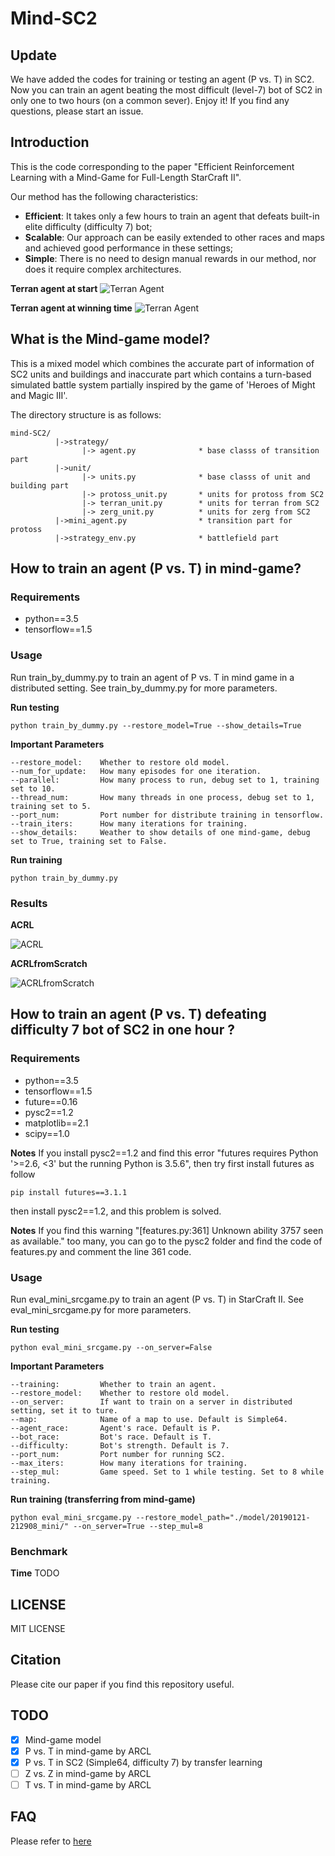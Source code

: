 # Mind-SC2

## Update

We have added the codes for training or testing an agent (P vs. T) in SC2. Now you can train an agent beating the most difficult (level-7) bot of SC2 in only one to two hours (on a common sever). Enjoy it! If you find any questions, please start an issue.

## Introduction

This is the code corresponding to the paper "Efficient Reinforcement Learning with a Mind-Game for Full-Length StarCraft II". 

Our method has the following characteristics: 
* **Efficient**: It takes only a few hours to train an agent that defeats built-in elite difficulty (difficulty 7) bot; 
* **Scalable**: Our approach can be easily extended to other races and maps and achieved good performance in these settings; 
* **Simple**: There is no need to design manual rewards in our method, nor does it require complex architectures.

**Terran agent at start**
![Terran Agent](figures/Terran_1.jpg)

**Terran agent at winning time**
![Terran Agent](figures/Terran_2.jpg)

## What is the Mind-game model?

This is a mixed model which combines the accurate part of information of SC2 units and buildings and inaccurate part which contains a turn-based simulated battle system partially inspired by the game of 'Heroes of Might and Magic III'. 

The directory structure is as follows:
```
mind-SC2/
          |->strategy/
                |-> agent.py              * base classs of transition part
          |->unit/
                |-> units.py              * base classs of unit and building part
                |-> protoss_unit.py       * units for protoss from SC2
                |-> terran_unit.py        * units for terran from SC2
                |-> zerg_unit.py          * units for zerg from SC2
          |->mini_agent.py                * transition part for protoss
          |->strategy_env.py              * battlefield part
```

## How to train an agent (P vs. T) in mind-game?

### Requirements
- python==3.5
- tensorflow==1.5

### Usage
Run train_by_dummy.py to train an agent of P vs. T in mind game in a distributed setting. See train_by_dummy.py for more parameters.

**Run testing**
```
python train_by_dummy.py --restore_model=True --show_details=True
```

**Important Parameters**
```
--restore_model:    Whether to restore old model.
--num_for_update:   How many episodes for one iteration.
--parallel:         How many process to run, debug set to 1, training set to 10.
--thread_num:       How many threads in one process, debug set to 1, training set to 5.
--port_num:         Port number for distribute training in tensorflow.
--train_iters:      How many iterations for training.
--show_details:     Weather to show details of one mind-game, debug set to True, training set to False.
```

**Run training**
```
python train_by_dummy.py 
```

### Results

**ACRL**

![ACRL](figures/ACRL.png)

**ACRLfromScratch**

![ACRLfromScratch](figures/ACRLfromScratch.png)

## How to train an agent (P vs. T) defeating difficulty 7 bot of SC2 in one hour ?

### Requirements
- python==3.5
- tensorflow==1.5
- future==0.16
- pysc2==1.2
- matplotlib==2.1
- scipy==1.0

**Notes**
If you install pysc2==1.2 and find this error "futures requires Python '>=2.6, <3' but the running Python is 3.5.6", then try first install futures as follow
```
pip install futures==3.1.1
```
then install pysc2==1.2, and this problem is solved.

**Notes**
If you find this warning "[features.py:361] Unknown ability 3757 seen as available." too many, you can go to the pysc2 folder and find the code of features.py and comment the line 361 code.

### Usage
Run eval_mini_srcgame.py to train an agent (P vs. T) in StarCraft II. See eval_mini_srcgame.py for more parameters. 

**Run testing**
```
python eval_mini_srcgame.py --on_server=False 
```

**Important Parameters**
```
--training:         Whether to train an agent.
--restore_model:    Whether to restore old model.
--on_server:        If want to train on a server in distributed setting, set it to ture.
--map:              Name of a map to use. Default is Simple64.
--agent_race:       Agent's race. Default is P.
--bot_race:         Bot's race. Default is T.
--difficulty:       Bot's strength. Default is 7.
--port_num:         Port number for running SC2.
--max_iters:        How many iterations for training.
--step_mul:         Game speed. Set to 1 while testing. Set to 8 while training.
```

**Run training (transferring from mind-game)**
```
python eval_mini_srcgame.py --restore_model_path="./model/20190121-212908_mini/" --on_server=True --step_mul=8
```

### Benchmark
**Time**
TODO

## LICENSE
MIT LICENSE

## Citation
Please cite our paper if you find this repository useful.

## TODO
- [x] Mind-game model
- [x] P vs. T in mind-game by ARCL
- [x] P vs. T in SC2 (Simple64, difficulty 7) by transfer learning
- [ ] Z vs. Z in mind-game by ARCL
- [ ] T vs. T in mind-game by ARCL

## FAQ

Please refer to [here](docs/FAQ.md)





